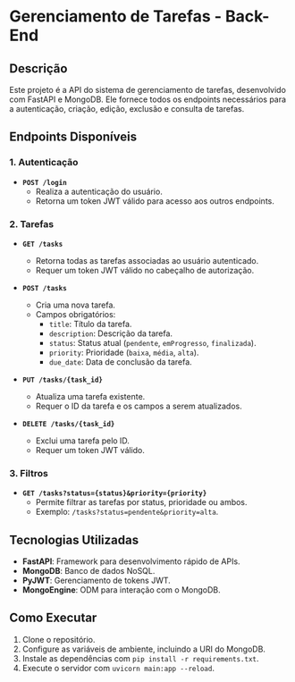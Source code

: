 # Gerenciamento de Tarefas - Back-End

## Descrição
Este projeto é a API do sistema de gerenciamento de tarefas, desenvolvido com FastAPI e MongoDB. Ele fornece todos os endpoints necessários para a autenticação, criação, edição, exclusão e consulta de tarefas.

## Endpoints Disponíveis

### 1. **Autenticação**
- **`POST /login`**
  - Realiza a autenticação do usuário.
  - Retorna um token JWT válido para acesso aos outros endpoints.

### 2. **Tarefas**
- **`GET /tasks`**
  - Retorna todas as tarefas associadas ao usuário autenticado.
  - Requer um token JWT válido no cabeçalho de autorização.

- **`POST /tasks`**
  - Cria uma nova tarefa.
  - Campos obrigatórios:
    - `title`: Título da tarefa.
    - `description`: Descrição da tarefa.
    - `status`: Status atual (`pendente`, `emProgresso`, `finalizada`).
    - `priority`: Prioridade (`baixa`, `média`, `alta`).
    - `due_date`: Data de conclusão da tarefa.

- **`PUT /tasks/{task_id}`**
  - Atualiza uma tarefa existente.
  - Requer o ID da tarefa e os campos a serem atualizados.

- **`DELETE /tasks/{task_id}`**
  - Exclui uma tarefa pelo ID.
  - Requer um token JWT válido.

### 3. **Filtros**
- **`GET /tasks?status={status}&priority={priority}`**
  - Permite filtrar as tarefas por status, prioridade ou ambos.
  - Exemplo: `/tasks?status=pendente&priority=alta`.

## Tecnologias Utilizadas
- **FastAPI**: Framework para desenvolvimento rápido de APIs.
- **MongoDB**: Banco de dados NoSQL.
- **PyJWT**: Gerenciamento de tokens JWT.
- **MongoEngine**: ODM para interação com o MongoDB.

## Como Executar
1. Clone o repositório.
2. Configure as variáveis de ambiente, incluindo a URI do MongoDB.
3. Instale as dependências com `pip install -r requirements.txt`.
4. Execute o servidor com `uvicorn main:app --reload`.
